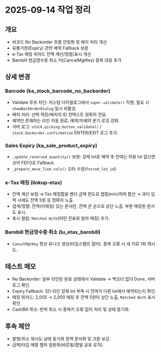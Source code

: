 # 2025-09-14 작업 정리

## 개요
- 바코드 No Backorder 흐름 안정화 및 배치 처리 개선
- 유통기한(Expiry) 관련 예약 Fallback 보완
- e‑Tax 매칭 위저드 잔액 계산/정렬/표시 개선
- Barobill 현금영수증 취소 키(CancelMgtKey) 중복 대응 추가

## 상세 변경
### Barcode (ka_stock_barcode_no_backorder)
- Validate 루프 차단: 커스텀 다이얼로그에서 `super.validate()` 직행, 필요 시 `showBackOrderDialog` 일시 비활성.
- 배치 처리: 선택 픽킹/배치의 ID 컨텍스트 정확히 전달.
- 예약만 존재하는 라인 자동 완료, 예약/미예약 분기 로깅 강화.
- 서버 로그: `stock.picking.button_validate()` / `stock.backorder.confirmation` ENTER/EXIT 로그 추가.

### Sales Expiry (ka_sale_product_expiry)
- `_update_reserved_quantity()` 보완: 강제 lot로 예약 후 잔여는 허용 lot 없으면 코어 FEFO로 Fallback.
- `_prepare_move_line_vals()` 오타 수정(`forced_lot_id`).

### e‑Tax 매칭 (linkup‑etax)
- 잔액 계산 보정: e‑Tax 매칭합을 벤더 금액 한도로 캡핑(min)하여 합산 → 과다 입력 시에도 잔액 5원 등 정확히 노출.
- 검색/정렬: 잔액(미매칭) 있는 문서만, 잔액 큰 순으로 상단 노출. 부분 매칭된 문서도 표시.
- 표시 컬럼: `Matched With`(어떤 전표와 얼마 매칭) 추가.

### Barobill 현금영수증 취소 (lu_etax_barobill)
- `CancelMgtKey` 항상 유니크 생성(타임스탬프 접미). 중복 오류 시 새 키로 1회 재시도.

## 테스트 메모
- No Backorder: 일부 라인만 완료 상태에서 Validate → 백오더 없이 Done, 서버 로그 확인.
- Expiry Fallback: SO 라인 강제 lot 부족 시 잔여가 다른 lot에서 예약되는지 확인.
- 매칭 위저드: 2,005 → 2,000 매칭 후 잔액 5원이 상단 노출, `Matched With` 표시 확인.
- CashBill 취소: 반복 취소 시 중복키 오류 없이 처리 및 상태 동기화.

## 후속 제안
- 발행/취소 재시도·상태 동기화 정책 문서화 및 크론 보강.
- 금액/타입 매핑 헬퍼 일원화(바로빌/팝빌 공유 로직).
